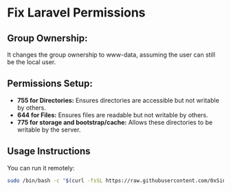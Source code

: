 # Fix Laravel Permissions

## Group Ownership:
It changes the group ownership to www-data, assuming the user can still be the local user.

## Permissions Setup:
- **755 for Directories:** Ensures directories are accessible but not writable by others.
- **644 for Files:** Ensures files are readable but not writable by others.
- **775 for storage and bootstrap/cache:** Allows these directories to be writable by the server.


## Usage Instructions
You can run it remotely:
```bash
sudo /bin/bash -c "$(curl -fsSL https://raw.githubusercontent.com/0xSingh/Fix-Laravel-Permissions/main/run.sh)"
```

